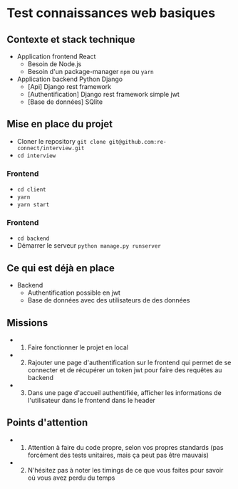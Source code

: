# Test connaissances web basiques

## Contexte et stack technique

- Application frontend React
  - Besoin de Node.js
  - Besoin d'un package-manager `npm` ou `yarn`
- Application backend Python Django
  - [Api] Django rest framework
  - [Authentification] Django rest framework simple jwt
  - [Base de données] SQlite

## Mise en place du projet

- Cloner le repository `git clone git@github.com:re-connect/interview.git`
- `cd interview`

### Frontend

- `cd client`
- `yarn`
- `yarn start`

### Frontend

- `cd backend`
- Démarrer le serveur `python manage.py runserver`

## Ce qui est déjà en place

- Backend
  - Authentification possible en jwt
  - Base de données avec des utilisateurs de des données

## Missions

- 1. Faire fonctionner le projet en local
- 2. Rajouter une page d'authentification sur le frontend qui permet de se connecter et de récupérer un token jwt pour faire des requêtes au backend
- 3. Dans une page d'accueil authentifiée, afficher les informations de l'utilisateur dans le frontend dans le header

## Points d'attention

- 1. Attention à faire du code propre, selon vos propres standards (pas forcément des tests unitaires, mais ça peut pas être mauvais)
- 2. N'hésitez pas à noter les timings de ce que vous faites pour savoir où vous avez perdu du temps
